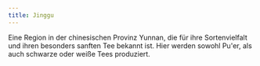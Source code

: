 ```yaml
---
title: Jinggu
---
```

Eine Region in der chinesischen Provinz Yunnan, die für ihre Sortenvielfalt und ihren besonders sanften Tee bekannt ist. Hier werden sowohl Pu'er, als auch schwarze oder weiße Tees produziert.
